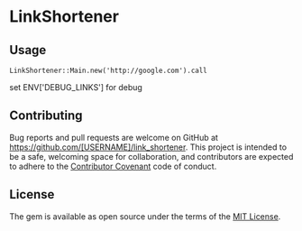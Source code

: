 # LinkShortener

## Usage

```
LinkShortener::Main.new('http://google.com').call
```

set ENV['DEBUG_LINKS'] for debug

## Contributing

Bug reports and pull requests are welcome on GitHub at https://github.com/[USERNAME]/link_shortener. This project is intended to be a safe, welcoming space for collaboration, and contributors are expected to adhere to the [Contributor Covenant](http://contributor-covenant.org) code of conduct.


## License

The gem is available as open source under the terms of the [MIT License](http://opensource.org/licenses/MIT).


